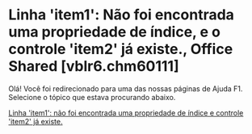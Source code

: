 
# Linha 'item1': Não foi encontrada uma propriedade de índice, e o controle 'item2' já existe., Office Shared [vblr6.chm60111]

Olá! Você foi redirecionado para uma das nossas páginas de Ajuda F1. Selecione o tópico que estava procurando abaixo.

[Linha 'item1': não foi encontrada uma propriedade de índice e controle 'item2' já existe.](http://msdn.microsoft.com/library/dc9d383c-0a96-16a2-ae7a-732a53b470fe%28Office.15%29.aspx)
